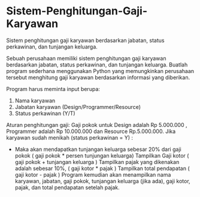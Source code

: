 # Sistem-Penghitungan-Gaji-Karyawan
Sistem penghitungan gaji karyawan berdasarkan jabatan, status perkawinan, dan tunjangan keluarga.

Sebuah perusahaan memiliki sistem penghitungan gaji karyawan berdasarkan jabatan, status perkawinan, dan tunjangan
keluarga. Buatlah program sederhana menggunakan Python yang memungkinkan perusahaan tersebut menghitung gaji
karyawan berdasarkan informasi yang diberikan.

Program harus meminta input berupa:
1. Nama karyawan
2. Jabatan karyawan (Design/Programmer/Resource)
3. Status perkawinan (Y/T)

Aturan penghitungan gaji:
Gaji pokok untuk Design adalah Rp 5.000.000 , Programmer adalah Rp 10.000.000 dan Resource Rp.5.000.000.
Jika karyawan sudah menikah (status perkawinan = Y) :
- Maka akan mendapatkan tunjangan keluarga sebesar 20% dari gaji pokok ( gaji pokok * persen tunjungan keluarga)
Tampilkan Gaji kotor ( gaji pokok + tunjangan keluarga )
Tampilkan pajak yang dikenakan adalah sebesar 10%, ( gaji kotor * pajak )
Tampilkan total pendapatan ( gaji kotor - pajak )
Program kemudian akan menampilkan nama karyawan, jabatan, gaji pokok, tunjangan keluarga (jika ada), gaji kotor, pajak,
dan total pendapatan setelah pajak.

